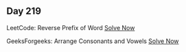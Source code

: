 ## Day 219

LeetCode: Reverse Prefix of Word 
[Solve Now](https://leetcode.com/problems/reverse-prefix-of-word/description/)

GeeksForgeeks: Arrange Consonants and Vowels 
[Solve Now](https://www.geeksforgeeks.org/problems/arrange-consonants-and-vowels/1)